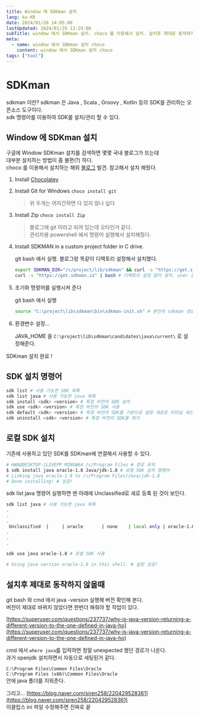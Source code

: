 ```yaml
---
title: Window 에 SDKman 설치
lang: ko-KR
date: 2024/01/26 14:05:00
lastUpdated: 2024/01/29 13:19:00
subTitle: window 에서 SDKman 설치. choco 를 이용해서 설치. 설치후 제대로 동작하지 않을때
meta:
  - name: window 에서 SDKman 설치 choco
    content: window 에서 SDKman 설치 choco
tags: ["tool"]    
---
```


# SDKman

sdkman 이란? sdkman 은 Java , Scala , Groovy , Kotlin 등의 SDK를 관리하는 오픈소스 도구이다.  
sdk 명령어를 이용하여 SDK를 설치/관리 할 수 있다.

## Window 에 SDKman 설치

구글에 Window SDKman 설치를 검색하면 몇몇 국내 블로그가 뜨는데  
대부분 설치하는 방법이 좀 불편(?) 하다.  
choco 를 이용해서 설치하는 해외 [블로그](https://walterteng.com/using-sdkman-on-windows) 발견. 참고해서 설치 해줬다.

1. Install [Chocolatey](https://docs.chocolatey.org/en-us/choco/setup)
2. Install Git for Windows `choco install git`
   > 위 두개는 어지간하면 다 있지 않나 싶다
3. Install Zip `choco install Zip`
   > 블로그에 git 이라고 되어 있는데 오타인거 같다.  
   > 관리자용 powershell 에서 명령어 실행해서 설치해줬다.
4. Install SDKMAN in a custom project folder in C drive.

   git bash 에서 실행. 블로그랑 똑같이 디렉토리 설정해서 설치했다.

   ```sh
   export SDKMAN_DIR="/c/project/lib/sdkman" && curl -s "https://get.sdkman.io" | bash # 디렉토리 설정하여 설치
   curl -s "https://get.sdkman.io" | bash # 디렉토리 설정 없이 설치. user 폴더 안에 설치된다
   ```

5. 초기화 명령어를 실행시켜 준다

   git bash 에서 실행

   ```sh
   source "C:\project\lib\sdkman\bin\sdkman-init.sh" # 본인의 sdkman 경로
   ```

6. 환경변수 설정...

   JAVA_HOME 을 `C:\project\lib\sdkman\candidates\java\current\` 로 설정해준다.

SDKman 설치 완료 !

## SDK 설치 명령어

```sh
sdk list # 사용 가능한 SDK 목록
sdk list java # 사용 가능한 java 목록
sdk install <sdk> <version> # 특정 버전의 SDK 설치
sdk use <sdk> <version> # 특정 버전의 SDK 사용
sdk default <sdk> <version> # 특정 버전의 SDK를 기본으로 설정 새로운 터미널 세션에서도 해당 버전의 SDK가 자동으로 선택
sdk uninstall <sdk> <version> # 특정 버전의 SDK를 제거
```

## 로컬 SDK 설치

기존에 사용하고 있던 SDK를 SDKman에 연결해서 사용할 수 있다.

```sh
# HWA@DESKTOP-1L2VEPP MINGW64 /c/Program Files # 경로 유의
$ sdk install java oracle-1.8 Java/jdk-1.8 # 로컬 SDK 설치 명령어
# Linking java oracle-1.8 to /c/Program Files/Java/jdk-1.8
# Done installing! # 성공!
```

sdk list java 명령어 실행하면 맨 아래에 Unclassified로 새로 등록 된 것이 보인다.

```sh
sdk list java # 사용 가능한 java 목록
.
.
.
 Unclassified  |     | oracle       | none    | local only | oracle-1.8
.
.
.

sdk use java oracle-1.8 # 로컬 SDK 사용

# Using java version oracle-1.8 in this shell. # 설정 성공!
```

## 설치후 제대로 동작하지 않을때

git bash 와 cmd 에서 java -version 실행해 버전 확인해 본다.  
버전이 제대로 바뀌지 않았다면 한번더 해줘야 할 작업이 있다.

[https://superuser.com/questions/237737/why-is-java-version-returning-a-different-version-to-the-one-defined-in-java-ho](https://superuser.com/questions/237737/why-is-java-version-returning-a-different-version-to-the-one-defined-in-java-ho)

cmd 에서 `where java`를 입력하면 정말 unexpected 했던 경로가 나온다.  
과거 openjdk 설치하면서 자동으로 세팅된거 같다.

`C:\Program Files\Common Files\Oracle`  
`C:\Program Files (x86)\Common Files\Oracle`  
안에 java 폴더를 지워준다.

그리고...
[https://blog.naver.com/siren258/220429528361](https://blog.naver.com/siren258/220429528361)  
이클립스 ini 파일 수정해주면 진짜로 끝
